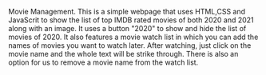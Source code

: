 Movie Management.
This is a simple webpage that uses HTML,CSS and JavaScrit to show the list of top IMDB rated movies of both 2020 and 2021 along with an image.
It uses a button "2020" to show and hide the list of movies of 2020.
It also features a movie watch list in which you can add the names of movies you want to watch later. After watching, just click on the movie name and the whole text will be strike through. There is also an option for us to remove a movie name from the watch list.